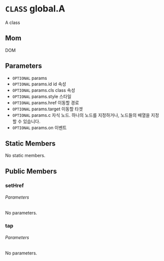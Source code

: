 # `CLASS` global.A
A class

## Mom
DOM

## Parameters
* `OPTIONAL` params 
* `OPTIONAL` params.id		id  속성
* `OPTIONAL` params.cls		class  속성
* `OPTIONAL` params.style	스타일 
* `OPTIONAL` params.href		이동할  경로
* `OPTIONAL` params.target	이동할  타겟
* `OPTIONAL` params.c		자식  노드. 하나의 노드를 지정하거나, 노드들의 배열을 지정할 수 있습니다.
* `OPTIONAL` params.on		이벤트 

## Static Members
No static members.

## Public Members

### setHref
###### Parameters
No parameters.

### tap
###### Parameters
No parameters.
